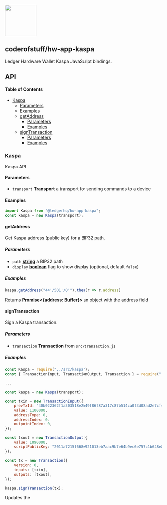 <img src="https://user-images.githubusercontent.com/4631227/191834116-59cf590e-25cc-4956-ae5c-812ea464f324.png" height="100" />

## coderofstuff/hw-app-kaspa

Ledger Hardware Wallet Kaspa JavaScript bindings.


## API

<!-- Generated by documentation.js. Update this documentation by updating the source code. -->

#### Table of Contents

*   [Kaspa](#kaspa)
    *   [Parameters](#parameters)
    *   [Examples](#examples)
    *   [getAddress](#getaddress)
        *   [Parameters](#parameters-1)
        *   [Examples](#examples-1)
    *   [signTransaction](#signtransaction)
        *   [Parameters](#parameters-2)
        *   [Examples](#examples-2)

### Kaspa

Kaspa API

#### Parameters

*   `transport` **Transport** a transport for sending commands to a device

#### Examples

```javascript
import Kaspa from "@ledgerhq/hw-app-kaspa";
const kaspa = new Kaspa(transport);
```

#### getAddress

Get Kaspa address (public key) for a BIP32 path.

##### Parameters

*   `path` **[string](https://developer.mozilla.org/docs/Web/JavaScript/Reference/Global_Objects/String)** a BIP32 path
*   `display` **[boolean](https://developer.mozilla.org/docs/Web/JavaScript/Reference/Global_Objects/Boolean)** flag to show display (optional, default `false`)

##### Examples

```javascript
kaspa.getAddress("44'/501'/0'").then(r => r.address)
```

Returns **[Promise](https://developer.mozilla.org/docs/Web/JavaScript/Reference/Global_Objects/Promise)<{address: [Buffer](https://nodejs.org/api/buffer.html)}>** an object with the address field

#### signTransaction

Sign a Kaspa transaction.

##### Parameters

*   `transaction` **Transaction** from `src/transaction.js`

##### Examples

```javascript
const Kaspa = require("../src/kaspa");
const { TransactionInput, TransactionOutput, Transaction } = require("../src/transaction");

...

const kaspa = new Kaspa(transport);

const txin = new TransactionInput({
    prevTxId: "40b022362f1a303518e2b49f86f87a317c87b514ca0f3d08ad2e7cf49d08cc70",
    value: 1100000,
    addressType: 0,
    addressIndex: 0,
    outpointIndex: 0,
});

const txout = new TransactionOutput({
    value: 1090000,
    scriptPublicKey: "2011a7215f668e921013eb7aac9b7e64b9ec6e757c1b648e89388c919f676aa88cac",
});

const tx = new Transaction({
    version: 0,
    inputs: [txin],
    outputs: [txout],
});

kaspa.signTransaction(tx);
```

Updates the 


